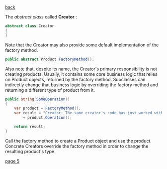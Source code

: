 [back](./page03.md)


The *abstract class* called **Creator** :

```csharp
abstract class Creator
{ 
}

```


Note that the Creator may also provide some default implementation of the factory method.

```csharp
public abstract Product FactoryMethod();
```

Also note that, despite its name, the Creator's primary responsibility is not creating products. 
Usually, it contains some core business logic that relies on Product objects, returned by the factory method. 
Subclasses can indirectly change that business logic by overriding the factory method and returning a different type of product from it.

```csharp
public string SomeOperation()
{
    var product = FactoryMethod();
    var result = "Creator: The same creator's code has just worked with "
        + product.Operation();

    return result;
}
```

Call the factory method to create a Product object and use the product.
Concrete Creators override the factory method in order to change the resulting product's type.


[page 5](./page05.md)
